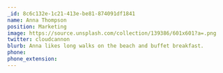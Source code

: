```yaml
---
_id: 8c6c132e-1c21-413e-be81-874091df1841
name: Anna Thompson
position: Marketing
image: https://source.unsplash.com/collection/139386/601x601?a=.png
twitter: cloudcannon
blurb: Anna likes long walks on the beach and buffet breakfast.
phone:
phone_extension:
---
```

